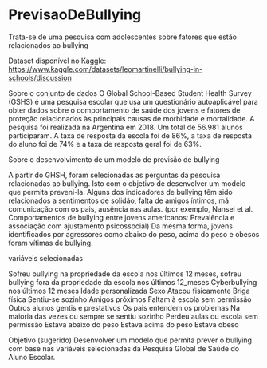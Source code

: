 # PrevisaoDeBullying
Trata-se de uma pesquisa com adolescentes sobre fatores que estão relacionados ao bullying

Dataset disponível no Kaggle: https://www.kaggle.com/datasets/leomartinelli/bullying-in-schools/discussion

Sobre o conjunto de dados
O Global School-Based Student Health Survey (GSHS) é uma pesquisa escolar que usa um questionário autoaplicável para obter dados sobre o comportamento de saúde dos jovens e fatores de proteção relacionados às principais causas de morbidade e mortalidade.
A pesquisa foi realizada na Argentina em 2018. Um total de 56.981 alunos participaram.
A taxa de resposta da escola foi de 86%, a taxa de resposta do aluno foi de 74% e a taxa de resposta geral foi de 63%.

Sobre o desenvolvimento de um modelo de previsão de bullying

A partir do GHSH, foram selecionadas as perguntas da pesquisa relacionadas ao bullying. Isto com o objetivo de desenvolver um modelo que permita preveni-la.
Alguns dos indicadores de bullying têm sido relacionados a sentimentos de solidão, falta de amigos íntimos, má comunicação com os pais, ausência nas aulas. (por exemplo, Nansel et al. Comportamentos de bullying entre jovens americanos: Prevalência e associação com ajustamento psicossocial)
Da mesma forma, jovens identificados por agressores como abaixo do peso, acima do peso e obesos foram vítimas de bullying.

variáveis ​​selecionadas

Sofreu bullying na propriedade da escola nos últimos 12 meses,
sofreu bullying fora da propriedade da escola nos últimos 12_meses
Cyberbullying nos últimos 12 meses
Idade personalizada
Sexo
Atacou fisicamente
Briga física
Sentiu-se sozinho
Amigos próximos
Faltam à escola sem permissão
Outros alunos gentis e prestativos
Os pais entendem os problemas
Na maioria das vezes ou sempre se sentiu sozinho
Perdeu aulas ou escola sem permissão
Estava abaixo do peso
Estava acima do peso
Estava obeso

Objetivo (sugerido)
Desenvolver um modelo que permita prever o bullying com base nas variáveis ​​selecionadas da Pesquisa Global de Saúde do Aluno Escolar.
